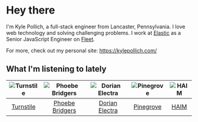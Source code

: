 # Hey there


I'm Kyle Pollich, a full-stack engineer from Lancaster, Pennsylvania. I love web technology and solving challenging problems.
I work at [Elastic](https://www.elastic.co/) as a Senior JavaScript Engineer on [Fleet](https://www.elastic.co/guide/en/fleet/current/fleet-overview.html).

For more, check out my personal site: https://kylepollich.com/

## What I'm listening to lately

<!-- begin artists -->
  |![Turnstile](https://i.scdn.co/image/ab6761610000f178634d95df40053f9e6d9506d8)|![Phoebe Bridgers](https://i.scdn.co/image/ab6761610000f178626686e362d30246e816cc5b)|![Dorian Electra](https://i.scdn.co/image/ab6761610000f17860857c01dc846983c3aa7d18)|![Pinegrove](https://i.scdn.co/image/ab6761610000f17833dca482f170d638dde2cf30)|![HAIM](https://i.scdn.co/image/ab6761610000f178a688abfbbed1037befa47232)|
  |:---:|:---:|:---:|:---:|:---:|
  |[Turnstile](https://open.spotify.com/artist/2qnpHrOzdmOo1S4ox3j17x)|[Phoebe Bridgers](https://open.spotify.com/artist/1r1uxoy19fzMxunt3ONAkG)|[Dorian Electra](https://open.spotify.com/artist/202HZzqKvPsMHcbwnDZx7u)|[Pinegrove](https://open.spotify.com/artist/2gbT6GPXMis0OAkZbEQCYB)|[HAIM](https://open.spotify.com/artist/4Ui2kfOqGujY81UcPrb5KE)|
<!-- end artists -->
